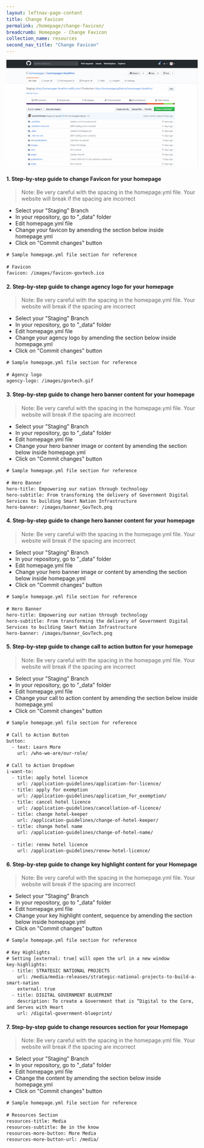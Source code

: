 ```yaml
---
layout: leftnav-page-content
title: Change Favicon
permalink: /homepage/change-favicon/
breadcrumb: Homepage - Change Favicon
collection_name: resources
second_nav_title: "Change Favicon"
---
```


![Changing favicon of Your Homepage](/images/resources/changing-content-of-your-homepage.gif)

#### **1. Step-by-step guide to change Favicon for your homepage**
> Note: Be very careful with the spacing in the homepage.yml file. Your website will break if the spacing are incorrect

* Select your "Staging" Branch
* In your repository, go to "_data" folder
* Edit homepage.yml file
* Change your favicon by amending the section below inside homepage.yml
* Click on "Commit changes" button

```
# Sample homepage.yml file section for reference

# Favicon
favicon: /images/favicon-govtech.ico

```


#### **2. Step-by-step guide to change agency logo for your homepage**
> Note: Be very careful with the spacing in the homepage.yml file. Your website will break if the spacing are incorrect

* Select your "Staging" Branch
* In your repository, go to "_data" folder
* Edit homepage.yml file
* Change your agency logo by amending the section below inside homepage.yml
* Click on "Commit changes" button

```
# Sample homepage.yml file section for reference

# Agency logo
agency-logo: /images/govtech.gif

```


#### **3. Step-by-step guide to change hero banner content for your homepage**
> Note: Be very careful with the spacing in the homepage.yml file. Your website will break if the spacing are incorrect

* Select your "Staging" Branch
* In your repository, go to "_data" folder
* Edit homepage.yml file
* Change your hero banner image or content by amending the section below inside homepage.yml
* Click on "Commit changes" button

```
# Sample homepage.yml file section for reference

# Hero Banner
hero-title: Empowering our nation through technology
hero-subtitle: From transforming the delivery of Government Digital Services to building Smart Nation Infrastructure
hero-banner: /images/banner_GovTech.png

```


#### **4. Step-by-step guide to change hero banner content for your homepage**
> Note: Be very careful with the spacing in the homepage.yml file. Your website will break if the spacing are incorrect

* Select your "Staging" Branch
* In your repository, go to "_data" folder
* Edit homepage.yml file
* Change your hero banner image or content by amending the section below inside homepage.yml
* Click on "Commit changes" button

```
# Sample homepage.yml file section for reference

# Hero Banner
hero-title: Empowering our nation through technology
hero-subtitle: From transforming the delivery of Government Digital Services to building Smart Nation Infrastructure
hero-banner: /images/banner_GovTech.png

```


#### **5. Step-by-step guide to change call to action button for your homepage**
> Note: Be very careful with the spacing in the homepage.yml file. Your website will break if the spacing are incorrect

* Select your "Staging" Branch
* In your repository, go to "_data" folder
* Edit homepage.yml file
* Change your call to action content by amending the section below inside homepage.yml
* Click on "Commit changes" button

```
# Sample homepage.yml file section for reference

# Call to Action Button
button:
  - text: Learn More
    url: /who-we-are/our-role/

# Call to Action Dropdown
i-want-to:
  - title: apply hotel licence
    url: /application-guidelines/application-for-licence/
  - title: apply for exemption
    url: /application-guidelines/application_for_exemption/
  - title: cancel hotel licence
    url: /application-guidelines/cancellation-of-licence/
  - title: change hotel-keeper
    url: /application-guidelines/change-of-hotel-keeper/
  - title: change hotel name
    url: /application-guidelines/change-of-hotel-name/

  - title: renew hotel licence
    url: /application-guidelines/renew-hotel-licence/

```


#### **6. Step-by-step guide to change key highlight content for your Homepage**
> Note: Be very careful with the spacing in the homepage.yml file. Your website will break if the spacing are incorrect

* Select your "Staging" Branch
* In your repository, go to "_data" folder
* Edit homepage.yml file
* Change your key highlight content, sequence by amending the section below inside homepage.yml
* Click on "Commit changes" button

```
# Sample homepage.yml file section for reference

# Key Highlights
# Setting [external: true] will open the url in a new window
key-highlights:
  - title: STRATEGIC NATIONAL PROJECTS
    url: /media/media-releases/strategic-national-projects-to-build-a-smart-nation
    external: true
  - title: DIGITAL GOVERNMENT BLUEPRINT
    description: To create a Government that is “Digital to the Core, and Serves with Heart
    url: /digital-government-blueprint/

```


#### **7. Step-by-step guide to change resources section for your Homepage**
> Note: Be very careful with the spacing in the homepage.yml file. Your website will break if the spacing are incorrect

* Select your "Staging" Branch
* In your repository, go to "_data" folder
* Edit homepage.yml file
* Change the content by amending the section below inside homepage.yml
* Click on "Commit changes" button

```
# Sample homepage.yml file section for reference

# Resources Section
resources-title: Media
resources-subtitle: Be in the know
resources-more-button: More Media
resources-more-button-url: /media/

```
